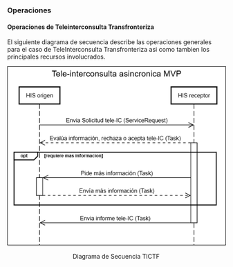 ### Operaciones 

#### Operaciones de Teleinterconsulta Transfronteriza

El siguiente diagrama de secuencia describe las operaciones generales para el caso de TeleInterconsulta Transfronteriza asi como tambien los principales recursos involucrados.
<br>
<div align="center" >
  <img  style="border: 1px solid; color: black;" src="TICTF.png"> 
  <p>Diagrama de Secuencia TICTF</p>
</div>
<br>

